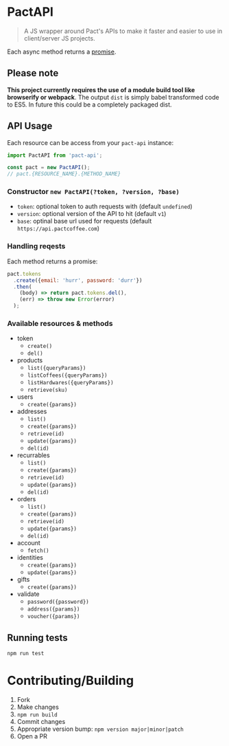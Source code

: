 PactAPI
=======

> A JS wrapper around Pact's APIs to make it faster and easier to use in client/server JS projects.

Each async method returns a [promise](http://www.html5rocks.com/en/tutorials/es6/promises/).


Please note
-----------

**This project currently requires the use of a module build tool like browserify or webpack**. The output `dist` is simply babel transformed code to ES5. In future this could be a completely packaged dist.

API Usage
---------

Each resource can be access from your `pact-api` instance:

```js
import PactAPI from 'pact-api';

const pact = new PactAPI();
// pact.{RESOURCE_NAME}.{METHOD_NAME}
```

### Constructor `new PactAPI(?token, ?version, ?base)`

- `token`: optional token to auth requests with (default `undefined`)
- `version`: optional version of the API to hit (default `v1`)
- `base`: optinal base url used for requests (default `https://api.pactcoffee.com`)

### Handling reqests

Each method returns a promise:

```js
pact.tokens
  .create({email: 'hurr', password: 'durr'})
  .then(
    (body) => return pact.tokens.del(),
    (err) => throw new Error(error)
  );
```

### Available resources & methods

- token
  - `create()`
  - `del()`
- products
  - `list({queryParams})`
  - `listCoffees({queryParams})`
  - `listHardwares({queryParams})`
  - `retrieve(sku)`
- users
  - `create({params})`
- addresses
  - `list()`
  - `create({params})`
  - `retrieve(id)`
  - `update({params})`
  - `del(id)`
- recurrables
  - `list()`
  - `create({params})`
  - `retrieve(id)`
  - `update({params})`
  - `del(id)`
- orders
  - `list()`
  - `create({params})`
  - `retrieve(id)`
  - `update({params})`
  - `del(id)`
- account
  - `fetch()`
- identities
  - `create({params})`
  - `update({params})`
- gifts
  - `create({params})`
- validate
  - `password({password})`
  - `address({params})`
  - `voucher({params})`


Running tests
-------------

`npm run test`


Contributing/Building
=====================

1. Fork
1. Make changes
1. `npm run build`
1. Commit changes
1. Appropriate version bump: `npm version major|minor|patch`
1. Open a PR

